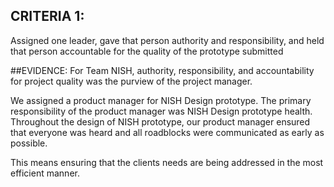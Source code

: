 ## CRITERIA 1: 
Assigned one leader, gave that person authority and responsibility, and held that person accountable for the quality of the prototype submitted

##EVIDENCE: 
For Team NISH, authority, responsibility, and accountability for project quality was the purview of the project manager.

We assigned a product manager for NISH Design prototype. The primary responsibility of the product manager was NISH Design prototype health. Throughout the design of NISH prototype, our product manager ensured that everyone was heard and all roadblocks were communicated as early as possible.

This means ensuring that the clients needs are being addressed in the most efficient manner.

